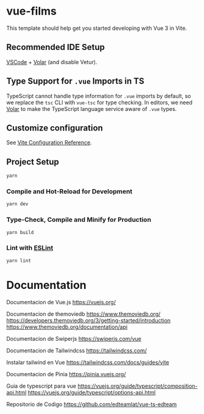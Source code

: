 # vue-films

This template should help get you
started developing with Vue 3 in Vite.

## Recommended IDE Setup

[VSCode](https://code.visualstudio.com/) +
[Volar](https://marketplace.visualstudio.com/items?itemName=Vue.volar)
(and disable Vetur).

## Type Support for `.vue` Imports in TS

TypeScript cannot handle type
information for `.vue` imports by
default, so we replace the `tsc` CLI
with `vue-tsc` for type checking. In
editors, we need
[Volar](https://marketplace.visualstudio.com/items?itemName=Vue.volar)
to make the TypeScript language service
aware of `.vue` types.

## Customize configuration

See
[Vite Configuration Reference](https://vitejs.dev/config/).

## Project Setup

```sh
yarn
```

### Compile and Hot-Reload for Development

```sh
yarn dev
```

### Type-Check, Compile and Minify for Production

```sh
yarn build
```

### Lint with [ESLint](https://eslint.org/)

```sh
yarn lint
```

# Documentation

Documentacion de Vue.js
https://vuejs.org/

Documentacion de themoviedb
https://www.themoviedb.org/
https://developers.themoviedb.org/3/getting-started/introduction
https://www.themoviedb.org/documentation/api

Documentacion de Swiperjs
https://swiperjs.com/vue

Documentacion de Tailwindcss
https://tailwindcss.com/

Instalar tailwind en Vue
https://tailwindcss.com/docs/guides/vite

Documentacion de Pinia
https://pinia.vuejs.org/

Guia de typescript para vue
https://vuejs.org/guide/typescript/composition-api.html
https://vuejs.org/guide/typescript/options-api.html

Repositorio de Codigo
https://github.com/edteamlat/vue-ts-edteam

